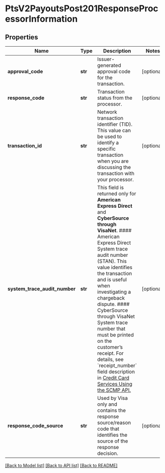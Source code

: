 # PtsV2PayoutsPost201ResponseProcessorInformation

## Properties
Name | Type | Description | Notes
------------ | ------------- | ------------- | -------------
**approval_code** | **str** | Issuer-generated approval code for the transaction. | [optional] 
**response_code** | **str** | Transaction status from the processor. | [optional] 
**transaction_id** | **str** | Network transaction identifier (TID). This value can be used to identify a specific transaction when you are discussing the transaction with your processor.  | [optional] 
**system_trace_audit_number** | **str** | This field is returned only for **American Express Direct** and **CyberSource through VisaNet**.  #### American Express Direct  System trace audit number (STAN). This value identifies the transaction and is useful when investigating a chargeback dispute.  #### CyberSource through VisaNet  System trace number that must be printed on the customer’s receipt.  For details, see &#x60;receipt_number&#x60; field description in [Credit Card Services Using the SCMP API.](https://apps.cybersource.com/library/documentation/dev_guides/CC_Svcs_SCMP_API/html/)  | [optional] 
**response_code_source** | **str** | Used by Visa only and contains the response source/reason code that identifies the source of the response decision.  | [optional] 

[[Back to Model list]](../README.md#documentation-for-models) [[Back to API list]](../README.md#documentation-for-api-endpoints) [[Back to README]](../README.md)


